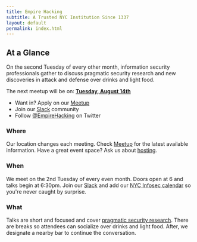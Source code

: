 ```yaml
---
title: Empire Hacking
subtitle: A Trusted NYC Institution Since 1337
layout: default
permalink: index.html
---
```


## At a Glance

On the second Tuesday of every other month, information security professionals gather to discuss pragmatic security research and new discoveries in attack and defense over drinks and light food.

The next meetup will be on: **[Tuesday, August 14th](https://www.meetup.com/Empire-Hacking/events/251731371/)**

* Want in? Apply on our [Meetup](https://www.meetup.com/Empire-Hacking/)
* Join our [Slack](https://empireslacking.herokuapp.com) community
* Follow [@EmpireHacking](https://twitter.com/EmpireHacking) on Twitter

### Where

Our location changes each meeting. Check [Meetup](https://www.meetup.com/Empire-Hacking/events/231863227/) for the latest available information. Have a great event space? Ask us about [hosting](/about/#host-a-meetup).

### When

We meet on the 2nd Tuesday of every even month. Doors open at 6 and talks begin at 6:30pm. Join our [Slack](https://empireslacking.herokuapp.com/) and add our [NYC Infosec calendar](https://calendar.google.com/calendar/embed?src=trailofbits.com_u4ugmlhgr0nf58s1ji8fteed2k%40group.calendar.google.com&ctz=America/New_York) so you're never caught by surprise.

### What

Talks are short and focused and cover [pragmatic security research](/archive/). There are breaks so attendees can socialize over drinks and light food. After, we designate a nearby bar to continue the conversation.
